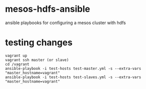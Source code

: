 mesos-hdfs-ansible
==================

ansible playbooks for configuring a mesos cluster with hdfs 

testing changes
===============

```
vagrant up
vagrant ssh master (or slave)
cd /vagrant
ansible-playbook -i test-hosts test-master.yml -s --extra-vars "master_hostname=vagrant"
ansible-playbook -i test-hosts test-slaves.yml -s --extra-vars "master_hostname=vagrant"
```
